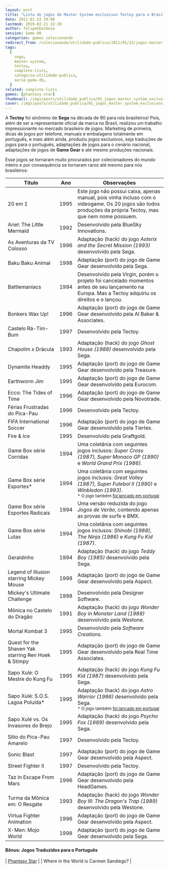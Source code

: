 ```yaml
---
layout: post
title: "Lista de jogos de Master System exclusivos Tectoy para o Brasil"
date: 2011-01-22 19:00
lastmod: 2019-02-21 22:30
author: felipebbarbosa
session: Game DB
categories: games colecionando
redirect_from: /colecionando/utilidade-publica/2011/01/22/jogos-master-system-exclusivos-tectoy.html
tags:
  [
    sega,
    master-system,
    tectoy,
    complete-lists,
    categoria-utilidade-publica,
    serie-game-db,
  ]
related: complete-lists
games: [phantasy-star]
thumbnail: /imgs/posts/utilidade_publica/01_jogos_master_system_exclusivos_tectoy/post_thumbnail.jpg
cover: /imgs/posts/utilidade_publica/01_jogos_master_system_exclusivos_tectoy/post_header.jpg
---
```


A **Tectoy** foi sinônimo de **Sega** na década de 90 para nós brasileiros! Pois, além de ser a representante oficial da marca no Brasil, realizou um trabalho impressionante no mercado brasileiro de jogos. Marketing de primeira, dicas de jogos por telefone, manuais e embalagens totalmente em português, e mais além ainda, produziu jogos exclusivos, seja traduções de jogos para o português, adaptações de jogos para o cenário nacional, adaptações de jogos de **Game Gear** e até mesmo produções nacionais.

<!--more-->

Esse jogos se tornaram muito procurados por colecionadores do mundo inteiro e por consequência se tornaram raros até mesmo para nós brasileiros:

| Título                                              | Ano  | Observações                                                                                                                                                                                                                                                                    |
| --------------------------------------------------- | ---- | ------------------------------------------------------------------------------------------------------------------------------------------------------------------------------------------------------------------------------------------------------------------------------ |
| 20 em 1                                             | 1995 | Este jogo não possui caixa, apenas manual, pois vinha incluso com o videogame. Os 20 jogos são todos produções da própria Tectoy, mas que nem nome possuem.                                                                                                                    |
| Ariel: The Little Mermaid                           | 1992 | Desenvolvido pela BlueSky Innovations.                                                                                                                                                                                                                                         |
| As Aventuras da TV Colosso                          | 1996 | Adaptação (hack) do jogo _Asterix and the Secret Mission (1993)_ desenvolvido pela Sega.                                                                                                                                                                                       |
| Baku Baku Animal                                    | 1998 | Adaptação (port) do jogo de Game Gear desenvolvido pela Sega.                                                                                                                                                                                                                  |
| Battlemaniacs                                       | 1994 | Desenvolvido pela Virgin, porém o projeto foi cancelado momentos antes de seu lançamento na Europa. Mas a Tectoy adquiriu os direitos e o lançou.                                                                                                                              |
| Bonkers Wax Up!                                     | 1996 | Adaptação (port) do jogo de Game Gear desenvolvido pela Al Baker & Associates.                                                                                                                                                                                                 |
| Castelo Rá-Tim-Bum                                  | 1997 | Desenvolvido pela Tectoy.                                                                                                                                                                                                                                                      |
| Chapolim x Drácula                                  | 1993 | Adaptação (hack) do jogo _Ghost House (1986)_ desenvolvido pela Sega.                                                                                                                                                                                                          |
| Dynamite Headdy                                     | 1995 | Adaptação (port) do jogo de Game Gear desenvolvido pela Treasure.                                                                                                                                                                                                              |
| Earthworm Jim                                       | 1995 | Adaptação (port) do jogo de Game Gear desenvolvido pela Eurocom.                                                                                                                                                                                                               |
| Ecco: The Tides of Time                             | 1996 | Adaptação (port) do jogo de Game Gear desenvolvido pela Novotrade.                                                                                                                                                                                                             |
| Férias Frustradas do Pica-Pau                       | 1996 | Desenvolvido pela Tectoy.                                                                                                                                                                                                                                                      |
| FIFA International Soccer                           | 1996 | Adaptação (port) do jogo de Game Gear desenvolvido pela Tiertex.                                                                                                                                                                                                               |
| Fire & Ice                                          | 1995 | Desenvolvido pela Graftgold.                                                                                                                                                                                                                                                   |
| Game Box série Corridas                             | 1994 | Uma coletânia com seguintes jogos inclusos: _Super Cross (1987), Super Monaco GP (1990)_ e _World Grand Prix (1986)._                                                                                                                                                          |
| Game Box série Esportes\*                           | 1994 | Uma coletânia com seguintes jogos inclusos: _Great Volley (1987), Super Futebol II (1990)_ e _Winbledon (1993)._ <br><small>\* O jogo também [foi lançado em portugal](/colecionando/utilidade-publica/2012/07/08/lista-jogos-purple-releases-para-master-system.html)</small> |
| Game Box série Esportes Radicais                    | 1994 | Uma versão reduzida do jogo _Jogos de Verão_, contendo apenas as provas de surfe e BMX.                                                                                                                                                                                        |
| Game Box série Lutas                                | 1994 | Uma coletânia com seguintes jogos inclusos: _Shinobi (1988), The Ninja (1986)_ e _Kung Fu Kid (1987)._                                                                                                                                                                         |
| Geraldinho                                          | 1994 | Adaptação (hack) do jogo _Teddy Boy (1985)_ desenvolvido pela Sega.                                                                                                                                                                                                            |
| Legend of Illusion starring Mickey Mouse            | 1998 | Adaptação (port) do jogo de Game Gear desenvolvido pela Aspect.                                                                                                                                                                                                                |
| Mickey's Ultimate Challenge                         | 1998 | Desenvolvido pela Designer Software.                                                                                                                                                                                                                                           |
| Mônica no Castelo do Dragão                         | 1991 | Adaptação (hack) do jogo _Wonder Boy in Monster Land (1988)_ desenvolvido pela Westone.                                                                                                                                                                                        |
| Mortal Kombat 3                                     | 1995 | Desenvolvido pela _Software Creations._                                                                                                                                                                                                                                        |
| Quest for the Shaven Yak starring Ren Hoek & Stimpy | 1995 | Adaptação (port) do jogo de Game Gear desenvolvido pela Real Time Associates.                                                                                                                                                                                                  |
| Sapo Xulé: O Mestre do Kung Fu                      | 1995 | Adaptação (hack) do jogo _Kung Fu Kid (1987)_ desenvolvido pela Sega.                                                                                                                                                                                                          |
| Sapo Xulé: S.O.S. Lagoa Poluída\*                   | 1995 | Adaptação (hack) do jogo _Astro Warrior (1986)_ desenvolvido pela Sega. <br><small>\* O jogo também [foi lançado em portugal](/colecionando/utilidade-publica/2012/07/08/lista-jogos-purple-releases-para-master-system.html)</small>                                          |
| Sapo Xulé vs. Os Invasores do Brejo                 | 1995 | Adaptação (hack) do jogo _Psycho Fox (1989)_ desenvolvido pela Sega.                                                                                                                                                                                                           |
| Sítio do Pica-Pau Amarelo                           | 1997 | Desenvolvido pela Tectoy.                                                                                                                                                                                                                                                      |
| Sonic Blast                                         | 1997 | Adaptação (port) do jogo de Game Gear desenvolvido pela Aspect.                                                                                                                                                                                                                |
| Street Fighter II                                   | 1997 | Desenvolvido pela Tectoy.                                                                                                                                                                                                                                                      |
| Taz in Escape From Mars                             | 1996 | Adaptação (port) do jogo de Game Gear desenvolvido pela HeadGames.                                                                                                                                                                                                             |
| Turma da Mônica em: O Resgate                       | 1993 | Adaptação (hack) do jogo _Wonder Boy III: The Dragon's Trap (1989)_ desenvolvido pela Westone.                                                                                                                                                                                 |
| Virtua Fighter Animation                            | 1996 | Adaptação (port) do jogo de Game Gear desenvolvido pela Aspect.                                                                                                                                                                                                                |
| X-Men: Mojo World                                   | 1998 | Adaptação (port) do jogo de Game Gear desenvolvido pela Sega.                                                                                                                                                                                                                  |

#### Bônus: Jogos Traduzidos para o Português

| [Phantasy Star](/colecionando/mosca-branca/2011/04/09/phantasy-star-tectoy.html) |
| Where in the World is Carmen Sandiego? |
